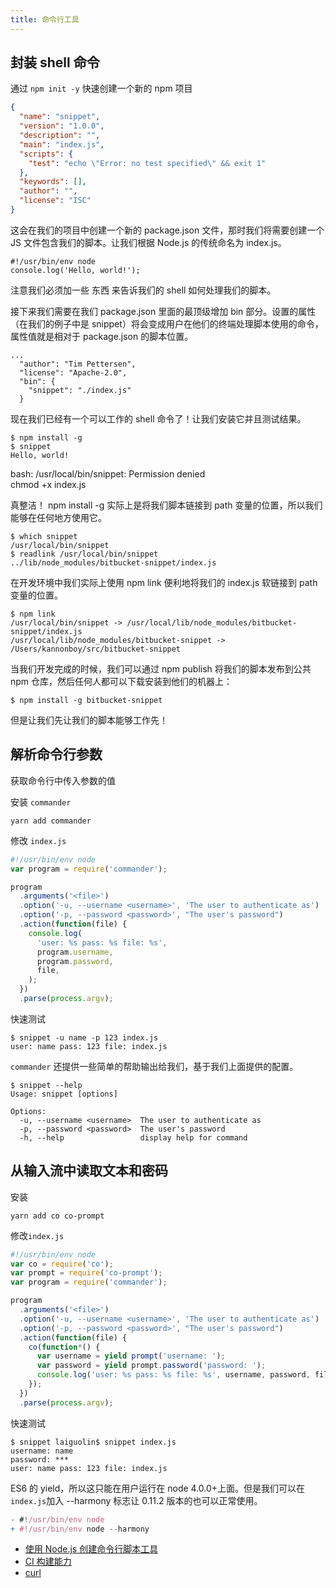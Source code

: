 ```yaml
---
title: 命令行工具
---
```


## 封装 shell 命令

通过 `npm init -y` 快速创建一个新的 npm 项目

```json
{
  "name": "snippet",
  "version": "1.0.0",
  "description": "",
  "main": "index.js",
  "scripts": {
    "test": "echo \"Error: no test specified\" && exit 1"
  },
  "keywords": [],
  "author": "",
  "license": "ISC"
}
```

这会在我们的项目中创建一个新的 package.json 文件，那时我们将需要创建一个 JS 文件包含我们的脚本。让我们根据 Node.js 的传统命名为 index.js。

```shell
#!/usr/bin/env node
console.log('Hello, world!');
```

注意我们必须加一些 东西 来告诉我们的 shell 如何处理我们的脚本。

接下来我们需要在我们 package.json 里面的最顶级增加 bin 部分。设置的属性（在我们的例子中是 snippet）将会变成用户在他们的终端处理脚本使用的命令，属性值就是相对于 package.json 的脚本位置。

```shell
...
  "author": "Tim Pettersen",
  "license": "Apache-2.0",
  "bin": {
    "snippet": "./index.js"
  }
```

现在我们已经有一个可以工作的 shell 命令了！让我们安装它并且测试结果。

```shell
$ npm install -g
$ snippet
Hello, world!
```

<Alert>
bash: /usr/local/bin/snippet: Permission denied<br/>
chmod +x index.js
</Alert>

真整洁！ npm install -g 实际上是将我们脚本链接到 path 变量的位置，所以我们能够在任何地方使用它。

```shell
$ which snippet
/usr/local/bin/snippet
$ readlink /usr/local/bin/snippet
../lib/node_modules/bitbucket-snippet/index.js
```

在开发环境中我们实际上使用 npm link 便利地将我们的 index.js 软链接到 path 变量的位置。

```shell
$ npm link
/usr/local/bin/snippet -> /usr/local/lib/node_modules/bitbucket-snippet/index.js
/usr/local/lib/node_modules/bitbucket-snippet -> /Users/kannonboy/src/bitbucket-snippet
```

当我们开发完成的时候，我们可以通过 npm publish 将我们的脚本发布到公共 npm 仓库，然后任何人都可以下载安装到他们的机器上：

```shell
$ npm install -g bitbucket-snippet
```

但是让我们先让我们的脚本能够工作先！

## 解析命令行参数

获取命令行中传入参数的值

安装 `commander`

```shell
yarn add commander
```

修改 `index.js`

```js
#!/usr/bin/env node
var program = require('commander');

program
  .arguments('<file>')
  .option('-u, --username <username>', 'The user to authenticate as')
  .option('-p, --password <password>', "The user's password")
  .action(function(file) {
    console.log(
      'user: %s pass: %s file: %s',
      program.username,
      program.password,
      file,
    );
  })
  .parse(process.argv);
```

快速测试

```shell
$ snippet -u name -p 123 index.js
user: name pass: 123 file: index.js
```

`commander` 还提供一些简单的帮助输出给我们，基于我们上面提供的配置。

```shell
$ snippet --help
Usage: snippet [options]

Options:
  -u, --username <username>  The user to authenticate as
  -p, --password <password>  The user's password
  -h, --help                 display help for command
```

## 从输入流中读取文本和密码

安装

```shell
yarn add co co-prompt
```

修改`index.js`

```js
#!/usr/bin/env node
var co = require('co');
var prompt = require('co-prompt');
var program = require('commander');

program
  .arguments('<file>')
  .option('-u, --username <username>', 'The user to authenticate as')
  .option('-p, --password <password>', "The user's password")
  .action(function(file) {
    co(function*() {
      var username = yield prompt('username: ');
      var password = yield prompt.password('password: ');
      console.log('user: %s pass: %s file: %s', username, password, file);
    });
  })
  .parse(process.argv);
```

快速测试

```shell
$ snippet laiguolin$ snippet index.js
username: name
password: ***
user: name pass: 123 file: index.js
```

ES6 的 yield，所以这只能在用户运行在 node 4.0.0+上面。但是我们可以在`index.js`加入 --harmony 标志让 0.11.2 版本的也可以正常使用。

```js
- #!/usr/bin/env node
+ #!/usr/bin/env node --harmony
```

- [使用 Node.js 创建命令行脚本工具](https://aotu.io/notes/2015/12/23/building-command-line-tools-with-node-js/)
- [CI 构建能力](https://juejin.im/post/5e835ef6f265da47a7411b06#heading-6)
- [curl](https://www.ruanyifeng.com/blog/2019/09/curl-reference.html)
